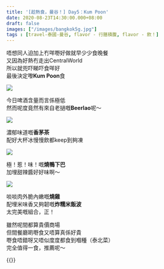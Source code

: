 ```yaml
---
title: '[趁熱食，曼谷！] Day5：Kum Poon'
date: 2020-08-23T14:30:00.000+08:00
draft: false
images: ["/images/bangkok5g.jpg"]
tags : [travel-泰國-曼谷, flavor - 行膳積腹, flavor - 飲！]
---
```


唔想同人迫加上冇咩嘢好做就早少少食晚餐  
又因為好熱冇走出CentralWorld  
所以就兜吓睇吓食咩好  
最後決定嚟**Kum Poon**食  

![](/images/bangkok5g1.jpg)

今日啤酒含量而言係極低  
然而呢度竟然有來自老撾嘅**Beerlao**呢～ 

![](/images/bangkok5g2.jpg)

濃郁味道嘅**香茅茶**  
配好大杯冰慢慢飲都keep到夠凍  

![](/images/bangkok5g3.jpg)

極！惹！味！嘅**燒鴨下巴**  
加埋甜辣醬好好味啊～

![](/images/bangkok5g4.jpg)

啖啖肉外脆內嫩嘅**燒雞**  
配埋米味香又夠韌嘅**炸糯米飯波**  
太完美嘅組合，正！

雖然呢間都算貴價商場  
但間餐廳啲嘢食又唔算真係好貴  
嘢食唔錯呀又唔似度度都食到嗰種（泰北菜）  
完全值得一食，推薦呢～    
  
{{<bangkok>}}
